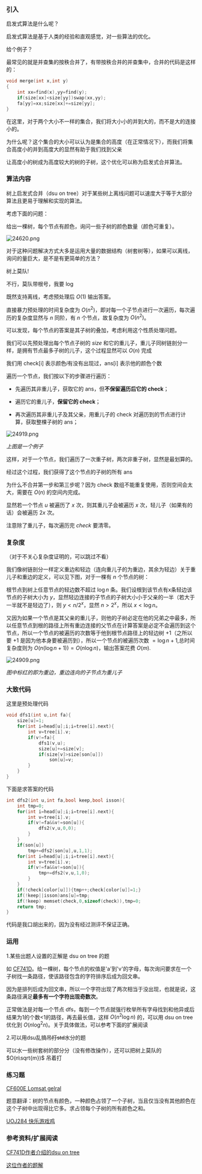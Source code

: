 ### 引入
启发式算法是什么呢？

启发式算法是基于人类的经验和直观感觉，对一些算法的优化。

给个例子？

最常见的就是并查集的按秩合并了，有带按秩合并的并查集中，合并的代码是这样的：

```cpp
void merge(int x,int y)
{
    int xx=find(x),yy=find(y);
    if(size[xx]<size[yy])swap(xx,yy);
    fa[yy]=xx;size[xx]+=size[yy];
}
```
在这里，对于两个大小不一样的集合，我们将大小小的并到大的，而不是大的连接小的。

为什么呢？这个集合的大小可以认为是集合的高度（在正常情况下），而我们将集合高度小的并到高度大的显然有助于我们找到父亲

让高度小的树成为高度较大的树的子树，这个优化可以称为启发式合并算法。

### 算法内容

树上启发式合并（dsu on tree）对于某些树上离线问题可以速度大于等于大部分算法且更易于理解和实现的算法。

考虑下面的问题：

给出一棵树，每个节点有颜色，询问一些子树的颜色数量（颜色可重复）。

![24620.png](https://oi-wiki.org//misc/images/24620.png)   

对于这种问题解决方式大多是运用大量的数据结构（树套树等），如果可以离线，询问的量巨大，是不是有更简单的方法？

树上莫队!

不行，莫队带根号，我要 log

既然支持离线，考虑预处理后 $O(1)$ 输出答案。

直接暴力预处理的时间复杂度为 $O(n^2)$，即对每一个子节点进行一次遍历，每次遍历的复杂度显然与 $n$ 同阶，有 $n$ 个节点，故复杂度为 $O(n^2)$。

可以发现，每个节点的答案是其子树的叠加，考虑利用这个性质处理问题。

我们可以先预处理出每个节点子树的 $size$ 和它的重儿子，重儿子同树链剖分一样，是拥有节点最多子树的儿子，这个过程显然可以 $O(n)$ 完成

我们用 check[i] 表示颜色$i$有没有出现过，ans[i] 表示他的颜色个数

遍历一个节点，我们按以下的步骤进行遍历：

- 先遍历其非重儿子，获取它的 ans，但**不保留遍历后它的 check**；

- 遍历它的重儿子，**保留它的 check**；

- 再次遍历其非重儿子及其父亲，用重儿子的 check 对遍历到的节点进行计算，获取整棵子树的 ans；

![24919.png](https://oi-wiki.org//misc/images/24919.png)    

_上图是一个例子_

这样，对于一个节点，我们遍历了一次重子树，两次非重子树，显然是最划算的。

经过这个过程，我们获得了这个节点的子树的所有 ans

为什么不合并第一步和第三步呢？因为 check 数组不能重复使用，否则空间会太大，需要在 $O(n)$ 的空间内完成。

显然若一个节点 $u$ 被遍历了 $x$ 次，则其重儿子会被遍历 $x$ 次，轻儿子（如果有的话）会被遍历 $2x$ 次。

注意除了重儿子，每次遍历完 $check$ 要清零。

### 复杂度
（对于不关心复杂度证明的，可以跳过不看）

我们像树链剖分一样定义重边和轻边（连向重儿子的为重边，其余为轻边）关于重儿子和重边的定义，可以见下图，对于一棵有 $n$ 个节点的树：

根节点到树上任意节点的轻边数不超过 $\log n$ 条。我们设根到该节点有x条轻边该节点的子树大小为 $y$，显然轻边连接的子节点的子树大小小于父亲的一半（若大于一半就不是轻边了），则 $y<n/2^x$，显然 $n>2^x$，所以 $x<\log n$。

又因为如果一个节点是其父亲的重儿子，则他的子树必定在他的兄弟之中最多，所以任意节点到根的路径上所有重边连接的父节点在计算答案是必定不会遍历到这个节点，所以一个节点的被遍历的次数等于他到根节点路径上的轻边树 $+1$（之所以要 $+1$ 是因为他本身要被遍历到），所以一个节点的被遍历次数 $=\log n+1$,总时间复杂度则为 $O(n(\log n+1))=O(n\log n)$，输出答案花费 $O(m)$.

![24909.png](https://oi-wiki.org//misc/images/24909.png)    

 _图中标红的即为重边，重边连向的子节点为重儿子_ 

### 大致代码

这里是预处理代码
```cpp
void dfs1(int u,int fa){
    size[u]=1;
    for(int i=head[u];i;i=tree[i].next){
        int v=tree[i].v;
        if(v!=fa){
            dfs1(v,u);
        	size[u]+=size[v];
        	if(size[v]>size[son[u]])
				son[u]=v;
        }
    }
}
```
下面是求答案的代码
```cpp
int dfs2(int u,int fa,bool keep,bool isson){
    int tmp=0;
    for(int i=head[u];i;i=tree[i].next){
        int v=tree[i].v;
        if(v!=fa&&v!=son[u]){
            dfs2(v,u,0,0);
        }
    }
    if(son[u])
    	tmp+=dfs2(son[u],u,1,1);
    for(int i=head[u];i;i=tree[i].next){
        int v=tree[i].v;
        if(v!=fa&&v!=son[u]){
            tmp+=dfs2(v,u,1,0);
        }
    }
    if(!check[color[u]]){tmp++;check[color[u]]=1;}
    if(!keep||isson)ans[u]=tmp;
    if(!keep) memset(check,0,sizeof(check)),tmp=0;
    return tmp;
}
```
代码是我口胡出来的，因为没有经过测评不保证正确。

### 运用
1.某些出题人设置的正解是 dsu on tree 的题

如 [CF741D](http://codeforces.com/problemset/problem/741/D)。给一棵树，每个节点的权值是'a'到'v'的字母，每次询问要求在一个子树找一条路径，使该路径包含的字符排序后成为回文串。

因为是排列后成为回文串，所以一个字符出现了两次相当于没出现，也就是说，这条路径满足**最多有一个字符出现奇数次**。

正常做法是对每一个节点 dfs，每到一个节点就强行枚举所有字母找到和他异或后结果为1的个数<1的路径，再去最长值，这样 $O(n^2\log n)$ 的，可以用 dsu on tree 优化到 $O(n\log^2n)$。关于具体做法，可以参考下面的扩展阅读

2.可以用dsu乱搞~~吊打std~~水分的题

可以水一些树套树的部分分（没有修改操作），还可以把树上莫队的 $O(n\sqrt{m})$ 吊着打

### 练习题

[CF600E Lomsat gelral](http://codeforces.com/problemset/problem/600/E)

题意翻译：树的节点有颜色，一种颜色占领了一个子树，当且仅当没有其他颜色在这个子树中出现得比它多。求占领每个子树的所有颜色之和。

[UOJ284 快乐游戏鸡](http://uoj.ac/problem/284)

### 参考资料/扩展阅读
[CF741D作者介绍的dsu on tree](http://codeforces.com/blog/entry/44351)

[这位作者的题解](http://codeforces.com/blog/entry/48871)
